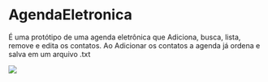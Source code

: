 # AgendaEletronica
É uma protótipo de uma agenda eletrônica que Adiciona, busca, lista, remove e edita os contatos. Ao Adicionar os contatos a agenda já ordena e salva em um arquivo .txt

<img style="-webkit-user-select: none;margin: auto;" src="https://www.plantuml.com/plantuml/img/SoWkIImgAStDuGejBaqioinNqDMrKz1mJCbCpipFIopIH1LFAYrEJaGJ2qhDpIzBHHFCoGGQZ2QMcf9P0ZBH8JKl1MGZ0000">
